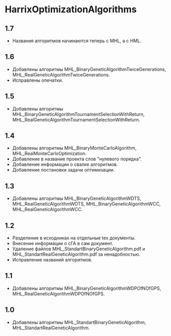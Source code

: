 HarrixOptimizationAlgorithms
============================

1.7
---
 * Названия алгоритмов начинаются теперь с MHL, а с HML.

1.6
---
 * Добавлены алгоритмы MHL_BinaryGeneticAlgorithmTwiceGenerations, MHL_RealGeneticAlgorithmTwiceGenerations.
 * Исправлены опечатки.

1.5
---
 * Добавлены алгоритмы MHL_BinaryGeneticAlgorithmTournamentSelectionWithReturn, MHL_RealGeneticAlgorithmTournamentSelectionWithReturn.

1.4
---
 * Добавлены алгоритмы MHL_BinaryMonteCarloAlgorithm, MHL_RealMonteCarloOptimization.
 * Добавление в название проекта слов "нулевого порядка".
 * Добавление информации о свалке алгоритмов.
 * Добавление постановки задачи оптимизации.

1.3
---
 * Добавлены алгоритмы MHL_BinaryGeneticAlgorithmWDTS, MHL_RealGeneticAlgorithmWDTS, MHL_BinaryGeneticAlgorithmWCC, MHL_RealGeneticAlgorithmWCC.

1.2
---
 * Разделение в исходниках на отдельные tex документы.
 * Внесение информации о сГА в сам документ.
 * Удаление файлов MHL_StandartBinaryGeneticAlgorithm.pdf и MHL_StandartRealGeneticAlgorithm.pdf за ненадобностью.
 * Исправление названий алгоритмов.

1.1
---
 * Добавлены алгоритмы  MHL_BinaryGeneticAlgorithmWDPOfNOfGPS, MHL_RealGeneticAlgorithmWDPOfNOfGPS.

1.0
---
 * Добавлены алгоритмы  MHL_StandartBinaryGeneticAlgorithm, MHL_StandartRealGeneticAlgorithm.